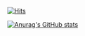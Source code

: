 [![Hits](https://hits.seeyoufarm.com/api/count/incr/badge.svg?url=https%3A%2F%2Fgithub.com%2F0ofKIM&count_bg=%23882BA2&title_bg=%23A2A2A2&icon=apple.svg&icon_color=%23E7E7E7&title=hits&edge_flat=false)](https://hits.seeyoufarm.com)

[![Anurag's GitHub stats](https://github-readme-stats.vercel.app/api?username=0ofKIM&theme=dracula&hide=issues,star,contribs)](https://github.com/anuraghazra/github-readme-stats)








<!--
**0ofKIM/0ofKIM** is a ✨ _special_ ✨ repository because its `README.md` (this file) appears on your GitHub profile.

Here are some ideas to get you started:

- 🔭 I’m currently working on ...
- 🌱 I’m currently learning ...
- 👯 I’m looking to collaborate on ...
- 🤔 I’m looking for help with ...
- 💬 Ask me about ...
- 📫 How to reach me: ...
- 😄 Pronouns: ...
- ⚡ Fun fact: ...
-->
